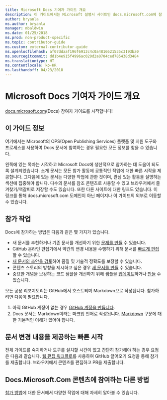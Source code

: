```yaml
---
title: Microsoft Docs 기여자 가이드 개요
description: 이 가이드에서는 Microsoft 설명서 사이트인 docs.microsoft.com에 참여할 수 있는 방법에 대해 설명합니다.
author: bryanla
ms.author: bryanla
manager: mbaldwin
ms.date: 01/25/2018
ms.prod: non-product-specific
ms.topic: contributor-guide
ms.custom: external-contributor-guide
ms.openlocfilehash: af07ddaaf196f6913c4c0a4816621535c3193ba0
ms.sourcegitcommit: dd1b4e915f4996ac029d2a0704ced785438d3484
ms.translationtype: HT
ms.contentlocale: ko-KR
ms.lasthandoff: 04/23/2018
---
```

# <a name="microsoft-docs-contributor-guide-overview"></a>Microsoft Docs 기여자 가이드 개요

[docs.microsoft.com](https://docs.microsoft.com)(Docs) 참여자 가이드를 시작합니다!

## <a name="about-this-guide"></a>이 가이드 정보

여기에서는 Microsoft의 OPS(Open Publishing Services) 플랫폼 및 지원 도구와 프로세스를 사용하여 Docs 문서에 참여하는 경우 필요한 모든 정보를 찾을 수 있습니다.

왼쪽에 있는 목차는 시작하고 Microsoft Docs에 생산적으로 참가하는 데 도움이 되도록 설계되었습니다. 소개 문서는 모든 참가 활동에 공통적인 작업에 대한 빠른 시작을 제공합니다. 그다음에 있는 문서는 다양한 작업에 관한 것이며, 관심 있는 활동을 설명하는 섹션에 집중해야 합니다. 다수의 문서를 참조 콘텐츠로 사용할 수 있고 브라우저에서 즐겨찾기/책갈피로 저장할 수도 있습니다. 또한 다른 사이트에 대한 링크도 있습니다. 이 링크를 통해 docs.microsoft.com 도메인이 아닌 페이지나 이 가이드의 외부로 이동할 수 있습니다.

## <a name="contribution-tasks"></a>참가 작업

Docs에 참가하는 방법은 다음과 같은 몇 가지가 있습니다.

- 새 문서를 추천하거나 기존 문서를 개선하기 위한 [문제를 만들](how-to-contribute.md#create-issues) 수 있습니다.
- GitHub 온라인 편집기에서 약간의 변경 내용을 수행하기 위해 문서를 [빠르게 편집](how-to-contribute.md#quick-edits)할 수 있습니다.
- [새 문서의 초안을 검토](how-to-contribute.md#review-new-articles)하여 품질 및 기술적 정확도를 보장할 수 있습니다.
- 콘텐츠 스토리의 방향을 제시하고 싶은 경우 [새 문서를 만들](how-to-contribute.md#create-new-articles) 수 있습니다.
- 중요한 개념을 보강하는 코드 샘플을 개선하기 위해 샘플을 [업데이트](how-to-contribute.md#update-samples)하거나 [만들](how-to-contribute.md#create-samples) 수 있습니다.

모든 공용 리포지토리는 GitHub에서 호스트되며 Markdown으로 작성됩니다. 참가하려면 다음이 필요합니다.

1. 아직 GitHub 계정이 없는 경우 [GitHub 계정을 만듭니다](https://github.com/join).
2. Docs 문서는 Markdown이라는 마크업 언어로 작성됩니다. [Markdown](https://daringfireball.net/projects/markdown/syntax) 구문에 대한 기본적인 이해가 있어야 합니다.

## <a name="quick-start-to-propose-an-article-change"></a>문서 변경 내용을 제공하는 빠른 시작

전체 가이드를 숙지하거나 도구를 설치할 시간이 없고 간단히 참가해야 하는 경우 요점은 다음과 같습니다. [웹 편집 워크플로](how-to-contribute.md#quick-edits)를 사용하여 GitHub 끌어오기 요청을 통해 참가를 제출합니다. 브라우저에서 콘텐츠를 편집하고 PR을 제출합니다.

## <a name="additional-ways-to-contribute-to-docsmicrosoftcom-content"></a>Docs.Microsoft.Com 콘텐츠에 참여하는 다른 방법

[참가 방법](how-to-contribute.md)에 대한 문서에서 다양한 작업에 대해 자세히 알아볼 수 있습니다.

